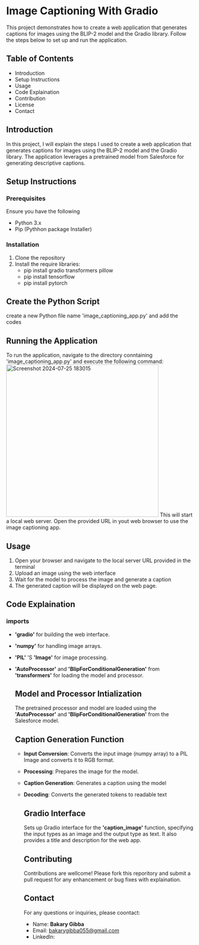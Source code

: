 # Image Captioning With Gradio
This project demonstrates how to create a web application that generates captions for images using the BLIP-2 model and the Gradio library. Follow the steps below to set up and run the application.

## Table of Contents
* Introduction
* Setup Instructions
* Usage
* Code Explaination
* Contribution
* License
* Contact

## Introduction
In this project, I will explain the steps I used to create a web application that generates captions for images using the BLIP-2 model and the Gradio library. The application leverages a pretrained model from Salesforce for generating descriptive captions.

## Setup Instructions
### Prerequisites
Ensure you have the following 
* Python 3.x
* Pip (Pythhon package Installer)
### Installation
1. Clone the repository
2. Install the require libraries:
   - pip install gradio transformers pillow
   - pip install tensorflow
   - pip install pytorch

## Create the Python Script
create a new Python file name 'image_captioning_app.py' and add the codes

## Running the Application
To run the application, navigate to the directory conntaining 'image_captioning_app.py' and execute the following command:
<img width="410" alt="Screenshot 2024-07-25 183015" src="https://github.com/user-attachments/assets/8f61043e-ae3c-4a29-81b4-5794b877e768">
This will start a local web server. Open the provided URL in yout web browser to use the image captioning app.

## Usage
1. Open your browser and navigate to the local server URL provided in the terminal
2. Upload an image using the web interface
3. Wait for the model to process the image and generate a caption
4. The generated caption will be displayed on the web page.

## Code Explaination
### imports
- **'gradio'** for building the web interface.
- **'numpy'** for handling image arrays.
- **'PIL'** 'S **'Image'** for image processing.
- **'AutoProcessor'** and **'BlipForConditionalGeneration'** from **'transformers'** for loading the model and processor.

  ## Model and Processor Intialization
  The pretrained processor and model are loaded using the **'AutoProcessor'** and **'BlipForConditionalGeneration'** from the Salesforce model.

  ## Caption Generation Function
  - **Input Conversion**: Converts the input image (numpy array) to a PIL Image and converts it to RGB format.
  - **Processing**: Prepares the image for the model.
  - **Caption Generation**: Generates a caption using the model
  - **Decoding**: Converts the generated tokens to readable text
 
    ## Gradio Interface
    Sets up Gradio interface for the **'caption_image'** function, specifying the input types as an image and the output type as text. It also provides a title and description for the web app.

    ## Contributing
    Contributions are wellcome! Please fork this reporitory and submit a pull request for any enhancement or bug fixes with explaination.

    ## Contact
    For any questions or inquiries, please coontact:
    - Name: **Bakary Gibba**
    - Email: bakarygibba055@gmail.com
    - Linkedln: 
